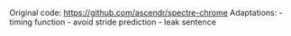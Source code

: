 Original code: https://github.com/ascendr/spectre-chrome
Adaptations: 
    - timing function
    - avoid stride prediction
    - leak sentence